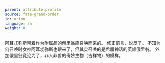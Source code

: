 ```yaml
---
parent: attribute.profile
source: fate-grand-order
id: orion
language: zh
weight: 0
---
```


阿耳忒弥斯带着作为附属品的俄里翁应召唤而来的。
修正前言，说反了。
不知为何召唤时女神阿耳忒弥斯也跟来了，但其实召唤的是希腊神话的英雄俄里翁。
外加俄里翁竟沦为了，非人非兽的奇妙生物（吉祥物）的模样。
